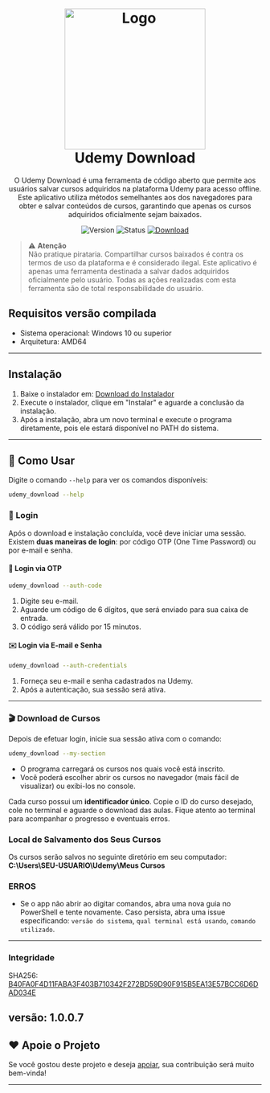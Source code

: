 <div align="center">
  <h1>
    <img src="assets/favicon.ico" alt="Logo" width="280"><br>
    Udemy Download
  </h1>
  <p align="center">
  O Udemy Download é uma ferramenta de código aberto que permite aos usuários salvar cursos adquiridos na plataforma Udemy para acesso offline. Este aplicativo utiliza métodos semelhantes aos dos navegadores para obter e salvar conteúdos de cursos, garantindo que apenas os cursos adquiridos oficialmente sejam baixados.</p>

  <p align="center">
    <img src="https://img.shields.io/badge/Version-1.0.0.6-orange?style=flat-square" alt="Version">
    <img src="https://img.shields.io/badge/Status-Active-success?style=flat-square" alt="Status">
    <a href="https://github.com/PauloCesar-dev404/Udemy-Download/raw/refs/heads/main/versions/win-amd64-SETUP.exe" target="_blank">
      <img src="https://img.shields.io/badge/Download-latest-blue?style=flat-square" alt="Download">
    </a>
  </p>
  </p>
</div>

> ⚠️ **Atenção**  
Não pratique pirataria. Compartilhar cursos baixados é contra os termos de uso da plataforma e é considerado ilegal. Este aplicativo é apenas uma ferramenta destinada a salvar dados adquiridos oficialmente pelo usuário. Todas as ações realizadas com esta ferramenta são de total responsabilidade do usuário.

## Requisitos versão compilada
- Sistema operacional: Windows 10 ou superior
- Arquitetura: AMD64

---

## Instalação

1. Baixe o instalador em: [Download do Instalador](https://github.com/PauloCesar-dev404/Udemy-Download/raw/refs/heads/main/versions/win-amd64-SETUP.exe)
2. Execute o instalador, clique em "Instalar" e aguarde a conclusão da instalação.
3. Após a instalação, abra um novo terminal e execute o programa diretamente, pois ele estará disponível no PATH do sistema.

---

## 🚀 Como Usar

Digite o comando `--help` para ver os comandos disponíveis:

```bash
udemy_download --help
```

### 🔑 Login

Após o download e instalação concluída, você deve iniciar uma sessão. Existem **duas maneiras de login**: por código OTP (One Time Password) ou por e-mail e senha.

#### 🔐 Login via OTP
```bash
udemy_download --auth-code
```
1. Digite seu e-mail.  
2. Aguarde um código de 6 dígitos, que será enviado para sua caixa de entrada.  
3. O código será válido por 15 minutos.

#### ✉️ Login via E-mail e Senha
```bash
udemy_download --auth-credentials 
```
1. Forneça seu e-mail e senha cadastrados na Udemy.  
2. Após a autenticação, sua sessão será ativa.

---

### 🎬 Download de Cursos

Depois de efetuar login, inicie sua sessão ativa com o comando:

```bash
udemy_download --my-section
```

- O programa carregará os cursos nos quais você está inscrito.
- Você poderá escolher abrir os cursos no navegador (mais fácil de visualizar) ou exibi-los no console.

Cada curso possui um **identificador único**. Copie o ID do curso desejado, cole no terminal e aguarde o download das aulas. Fique atento ao terminal para acompanhar o progresso e eventuais erros.

### Local de Salvamento dos Seus Cursos

Os cursos serão salvos no seguinte diretório em seu computador: **C:\Users\SEU-USUARIO\Udemy\Meus Cursos**

### ERROS
- Se o app não abrir ao digitar comandos, abra uma nova guia no PowerShell e tente novamente. Caso persista, abra uma issue especificando: `versão do sistema`, `qual terminal está usando`, `comando utilizado`.

---
### Integridade

SHA256: [B40FA0F4D11FABA3F403B710342F272BD59D90F915B5EA13E57BCC6D6DAD034E]()

versão: 1.0.0.7
---
## ❤️ Apoie o Projeto

Se você gostou deste projeto e deseja [apoiar](https://paulocesar-dev404.github.io/me-apoiando-online/), sua contribuição será muito bem-vinda!

---
